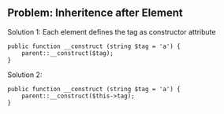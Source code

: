 ## Problem: Inheritence after Element

Solution 1: Each element defines the tag as constructor attribute
```
public function __construct (string $tag = 'a') {
    parent::__construct($tag);
}
```
Solution 2: 
```
public function __construct (string $tag = 'a') {
    parent::__construct($this->tag);
}
```
